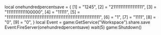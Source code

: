 local onehundredpercentsave = 
{
    [1] = "1245", 
    [2] = "211111111111111111", 
    [3] = "11111111111100000", 
    [4] = "11111", 
    [5] = "111111111111111111111111111111111111111111111111111111", 
    [6] = "1", 
    [7] = "1111", 
    [8] = "0", 
    [9] = "0",
}
local Event = game:GetService("Workspace").share.save
Event:FireServer(onehundredpercentsave)
wait(5)
game:Shutdown()
